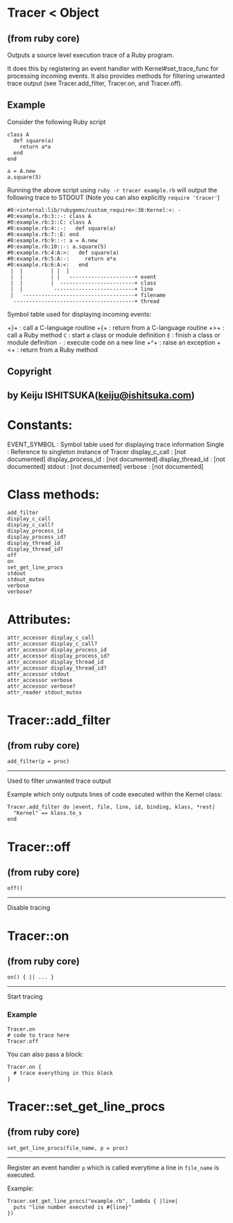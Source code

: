 # Tracer < Object

(from ruby core)
---
Outputs a source level execution trace of a Ruby program.

It does this by registering an event handler with Kernel#set_trace_func for
processing incoming events.  It also provides methods for filtering unwanted
trace output (see Tracer.add_filter, Tracer.on, and Tracer.off).

## Example

Consider the following Ruby script

    class A
      def square(a)
        return a*a
      end
    end

    a = A.new
    a.square(5)

Running the above script using `ruby -r tracer example.rb` will output the
following trace to STDOUT (Note you can also explicitly `require 'tracer'`)

    #0:<internal:lib/rubygems/custom_require>:38:Kernel:<: -
    #0:example.rb:3::-: class A
    #0:example.rb:3::C: class A
    #0:example.rb:4::-:   def square(a)
    #0:example.rb:7::E: end
    #0:example.rb:9::-: a = A.new
    #0:example.rb:10::-: a.square(5)
    #0:example.rb:4:A:>:   def square(a)
    #0:example.rb:5:A:-:     return a*a
    #0:example.rb:6:A:<:   end
     |  |         | |  |
     |  |         | |   ---------------------+ event
     |  |         |  ------------------------+ class
     |  |          --------------------------+ line
     |   ------------------------------------+ filename
      ---------------------------------------+ thread

Symbol table used for displaying incoming events:

+}+
:   call a C-language routine
+{+
:   return from a C-language routine
+>+
:   call a Ruby method
`C`
:   start a class or module definition
`E`
:   finish a class or module definition
`-`
:   execute code on a new line
+^+
:   raise an exception
+<+
:   return from a Ruby method


## Copyright

by Keiju ISHITSUKA(keiju@ishitsuka.com)
---
# Constants:

EVENT_SYMBOL
:   Symbol table used for displaying trace information
Single
:   Reference to singleton instance of Tracer
display_c_call
:   [not documented]
display_process_id
:   [not documented]
display_thread_id
:   [not documented]
stdout
:   [not documented]
verbose
:   [not documented]


# Class methods:

    add_filter
    display_c_call
    display_c_call?
    display_process_id
    display_process_id?
    display_thread_id
    display_thread_id?
    off
    on
    set_get_line_procs
    stdout
    stdout_mutex
    verbose
    verbose?

# Attributes:

    attr_accessor display_c_call
    attr_accessor display_c_call?
    attr_accessor display_process_id
    attr_accessor display_process_id?
    attr_accessor display_thread_id
    attr_accessor display_thread_id?
    attr_accessor stdout
    attr_accessor verbose
    attr_accessor verbose?
    attr_reader stdout_mutex

# Tracer::add_filter

(from ruby core)
---
    add_filter(p = proc)

---

Used to filter unwanted trace output

Example which only outputs lines of code executed within the Kernel class:

    Tracer.add_filter do |event, file, line, id, binding, klass, *rest|
      "Kernel" == klass.to_s
    end


# Tracer::off

(from ruby core)
---
    off()

---

Disable tracing


# Tracer::on

(from ruby core)
---
    on() { || ... }

---

Start tracing

### Example

    Tracer.on
    # code to trace here
    Tracer.off

You can also pass a block:

    Tracer.on {
      # trace everything in this block
    }


# Tracer::set_get_line_procs

(from ruby core)
---
    set_get_line_procs(file_name, p = proc)

---

Register an event handler `p` which is called everytime a line in `file_name`
is executed.

Example:

    Tracer.set_get_line_procs("example.rb", lambda { |line|
      puts "line number executed is #{line}"
    })


